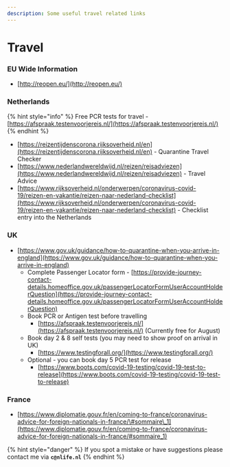 ```yaml
---
description: Some useful travel related links
---
```


# Travel

### EU Wide Information

* [http://reopen.eu/](http://reopen.eu/)

### Netherlands

{% hint style="info" %}
Free PCR tests for travel - [https://afspraak.testenvoorjereis.nl/](https://afspraak.testenvoorjereis.nl/) 
{% endhint %}

* [https://reizentijdenscorona.rijksoverheid.nl/en](https://reizentijdenscorona.rijksoverheid.nl/en) - Quarantine Travel Checker
* [https://www.nederlandwereldwijd.nl/reizen/reisadviezen](https://www.nederlandwereldwijd.nl/reizen/reisadviezen) - Travel Advice
* [https://www.rijksoverheid.nl/onderwerpen/coronavirus-covid-19/reizen-en-vakantie/reizen-naar-nederland-checklist](https://www.rijksoverheid.nl/onderwerpen/coronavirus-covid-19/reizen-en-vakantie/reizen-naar-nederland-checklist) - Checklist entry into the Netherlands

### UK

* [https://www.gov.uk/guidance/how-to-quarantine-when-you-arrive-in-england](https://www.gov.uk/guidance/how-to-quarantine-when-you-arrive-in-england)
  * Complete Passenger Locator form - [https://provide-journey-contact-details.homeoffice.gov.uk/passengerLocatorFormUserAccountHolderQuestion](https://provide-journey-contact-details.homeoffice.gov.uk/passengerLocatorFormUserAccountHolderQuestion)
  * Book PCR or Antigen test before travelling
    * [https://afspraak.testenvoorjereis.nl/](https://afspraak.testenvoorjereis.nl/) \(Currently free for August\)
  * Book day 2 & 8 self tests \(you may need to show proof on arrival in UK\)
    * [https://www.testingforall.org/](https://www.testingforall.org/)
  * Optional - you can book day 5 PCR test for release
    * [https://www.boots.com/covid-19-testing/covid-19-test-to-release](https://www.boots.com/covid-19-testing/covid-19-test-to-release)

### France

* [https://www.diplomatie.gouv.fr/en/coming-to-france/coronavirus-advice-for-foreign-nationals-in-france/\#sommaire\_1](https://www.diplomatie.gouv.fr/en/coming-to-france/coronavirus-advice-for-foreign-nationals-in-france/#sommaire_1) 

{% hint style="danger" %}
If you spot a mistake or have suggestions please contact me via **`c@nlife.nl`**
{% endhint %}



